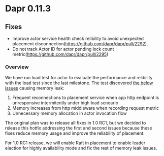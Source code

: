   
# Dapr 0.11.3

## Fixes

* Improve actor service health check relibility to avoid unexpected placement disconnection(https://github.com/dapr/dapr/pull/2292).
* Do not track Actor ID for actor pending lock count metric(https://github.com/dapr/dapr/pull/2295)

### Overview

We have run load test for actor to evaluate the performance and relibility with the load test since the last milestone. The test discovered [the below issues](https://github.com/dapr/dapr/issues/2093) causing memory leak:

1. Frequent reconnections to placement service when app http endpoint is unresponsive intermitently under high load scneario
2. Memory increases from http middleware when recording request metric
3. Unnecessary memory allocation in actor invocation flow

The original plan was to release all fixes in 1.0 RC1, but we decided to release this hotfix addressing the first and second issues because these fixes reduce memory usage and improve the reliability of placement.

For 1.0 RC1 release, we will enable Raft in placement to enable leader election for highly availability mode and fix the rest of memory leak issues.
